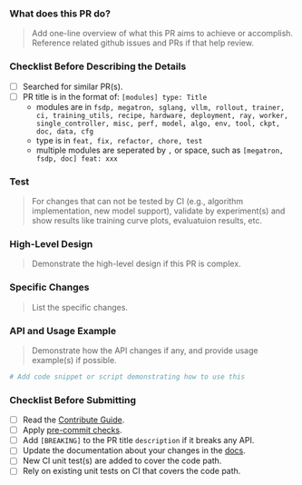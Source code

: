 ### What does this PR do?

> Add one-line overview of what this PR aims to achieve or accomplish. Reference related github issues and PRs if that help review.

### Checklist Before Describing the Details

- [ ] Searched for similar PR(s).
- [ ] PR title is in the format of: `[modules] type: Title`
  - modules are in `fsdp, megatron, sglang, vllm, rollout, trainer, ci, training_utils, recipe, hardware, deployment, ray, worker, single_controller, misc, perf, model, algo, env, tool, ckpt, doc, data, cfg`
  - type is in `feat, fix, refactor, chore, test`
  - multiple modules are seperated by `,` or space, such as `[megatron, fsdp, doc] feat: xxx`

### Test

> For changes that can not be tested by CI (e.g., algorithm implementation, new model support), validate by experiment(s) and show results like training curve plots, evaluatuion results, etc.

### High-Level Design

> Demonstrate the high-level design if this PR is complex.

### Specific Changes

> List the specific changes.

### API and Usage Example

> Demonstrate how the API changes if any, and provide usage example(s) if possible.

```python
# Add code snippet or script demonstrating how to use this 
```

### Checklist Before Submitting

- [ ] Read the [Contribute Guide](https://github.com/volcengine/verl?tab=readme-ov-file#contribution-guide).
- [ ] Apply [pre-commit checks](https://github.com/volcengine/verl?tab=readme-ov-file#code-linting-and-formatting).
- [ ] Add `[BREAKING]` to the PR title `description` if it breaks any API.
- [ ] Update the documentation about your changes in the [docs](https://github.com/volcengine/verl/tree/main/docs).
- [ ] New CI unit test(s) are added to cover the code path.
- [ ] Rely on existing unit tests on CI that covers the code path.
